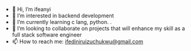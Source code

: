- 👋 Hi, I’m ifeanyi
- 👀 I’m interested in backend development 
- 🌱 I’m currently learning c lang, python. .
- 💞️ I’m looking to collaborate on projects that will enhance my skill as a full stack software engineer  
- 📫 How to reach me: ifediniruizuchukwu@gmail.com 

<!---
Niruifedi/Niruifedi is a ✨ special ✨ repository because its `README.md` (this file) appears on your GitHub profile.
You can click the Preview link to take a look at your changes.
--->
